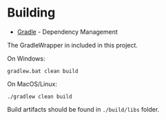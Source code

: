 # Building

* [Gradle](https://gradle.org/) - Dependency Management

The GradleWrapper in included in this project.

On Windows:

```
gradlew.bat clean build
```

On MacOS/Linux:

```
./gradlew clean build
```

Build artifacts should be found in `./build/libs` folder.
